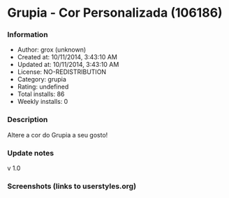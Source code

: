 # Grupia - Cor Personalizada (106186)

### Information
- Author: grox (unknown)
- Created at: 10/11/2014, 3:43:10 AM
- Updated at: 10/11/2014, 3:43:10 AM
- License: NO-REDISTRIBUTION
- Category: grupia
- Rating: undefined
- Total installs: 86
- Weekly installs: 0


### Description
Altere a cor do Grupia a seu gosto!

### Update notes
v 1.0

### Screenshots (links to userstyles.org)



